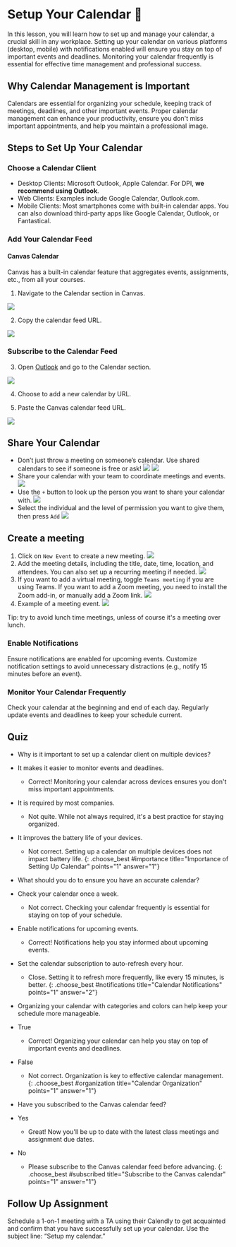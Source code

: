 # Setup Your Calendar 📅
In this lesson, you will learn how to set up and manage your calendar, a crucial skill in any workplace. Setting up your calendar on various platforms (desktop, mobile) with notifications enabled will ensure you stay on top of important events and deadlines. Monitoring your calendar frequently is essential for effective time management and professional success.

## Why Calendar Management is Important
Calendars are essential for organizing your schedule, keeping track of meetings, deadlines, and other important events. Proper calendar management can enhance your productivity, ensure you don't miss important appointments, and help you maintain a professional image.

## Steps to Set Up Your Calendar

### Choose a Calendar Client
- Desktop Clients: Microsoft Outlook, Apple Calendar. For DPI, **we recommend using Outlook**.
- Web Clients: Examples include Google Calendar, Outlook.com.
- Mobile Clients: Most smartphones come with built-in calendar apps. You can also download third-party apps like Google Calendar, Outlook, or Fantastical.

### Add Your Calendar Feed

#### Canvas Calendar
Canvas has a built-in calendar feature that aggregates events, assignments, etc., from all your courses.
1. Navigate to the Calendar section in Canvas.

![](assets/canvas-calendar-1.png)

2. Copy the calendar feed URL.

![](assets/canvas-calendar-2.png)

### Subscribe to the Calendar Feed
3. Open [Outlook](mail.outlook.com) and go to the Calendar section.

![](assets/outlook-calendar-1.png)

4. Choose to add a new calendar by URL.

5. Paste the Canvas calendar feed URL.

![](assets/outlook-calendar-2.png)

## Share Your Calendar
- Don’t just throw a meeting on someone’s calendar. Use shared calendars to see if someone is free or ask!
![](assets/add-shared-calendar.png)
![](assets/add-shared-calendar-search.png)
- Share your calendar with your team to coordinate meetings and events.
![](assets/sharing-calendar-menu.png)
- Use the `+` button to look up the person you want to share your calendar with.
![](assets/sharing-calendar-search.png)
- Select the individual and the level of permission you want to give them, then press `Add`
![](assets/sharing-calendar-permissions.png)

## Create a meeting
1. Click on `New Event` to create a new meeting.
![](assets/meeting-create.png)
2. Add the meeting details, including the title, date, time, location, and attendees. You can also set up a recurring meeting if needed.
![](assets/meeting-scheduling-assistant.png)
3. If you want to add a virtual meeting, toggle `Teams meeting` if you are using Teams. If you want to add a Zoom meeting, you need to install the Zoom add-in, or manually add a Zoom link.
![](assets/meeting-virtual-conference.png)
4. Example of a meeting event. 
![](assets/meeting-event.png)

Tip: try to avoid lunch time meetings, unless of course it's a meeting over lunch.

<!-- 
-----------recommending outloook. maybe hook outlook into calendar client?-------------

Option B: Apple Calendar
Open Apple Calendar.
Go to File > New Calendar Subscription.
Paste the Canvas calendar feed URL.


Configure Calendar Refresh:

Set the calendar subscription to auto-refresh at least every 15 minutes to ensure you always have an accurate calendar. 
-->

### Enable Notifications

Ensure notifications are enabled for upcoming events.
Customize notification settings to avoid unnecessary distractions (e.g., notify 15 minutes before an event).

### Monitor Your Calendar Frequently

Check your calendar at the beginning and end of each day.
Regularly update events and deadlines to keep your schedule current.

## Quiz
- Why is it important to set up a calendar client on multiple devices?
- It makes it easier to monitor events and deadlines.
  - Correct! Monitoring your calendar across devices ensures you don't miss important appointments.
- It is required by most companies.
  - Not quite. While not always required, it's a best practice for staying organized.
- It improves the battery life of your devices.
  - Not correct. Setting up a calendar on multiple devices does not impact battery life.
{: .choose_best #importance title="Importance of Setting Up Calendar" points="1" answer="1"}

- What should you do to ensure you have an accurate calendar?
- Check your calendar once a week.
  - Not correct. Checking your calendar frequently is essential for staying on top of your schedule.
- Enable notifications for upcoming events.
  - Correct! Notifications help you stay informed about upcoming events.
- Set the calendar subscription to auto-refresh every hour.
  - Close. Setting it to refresh more frequently, like every 15 minutes, is better.
{: .choose_best #notifications title="Calendar Notifications" points="1" answer="2"}

- Organizing your calendar with categories and colors can help keep your schedule more manageable.
- True
  - Correct! Organizing your calendar can help you stay on top of important events and deadlines.
- False
  - Not correct. Organization is key to effective calendar management.
{: .choose_best #organization title="Calendar Organization" points="1" answer="1"}

- Have you subscribed to the Canvas calendar feed?
- Yes
  - Great! Now you'll be up to date with the latest class meetings and assignment due dates.
- No
  - Please subscribe to the Canvas calendar feed before advancing.
{: .choose_best #subscribed title="Subscribe to the Canvas calendar" points="1" answer="1"}

## Follow Up Assignment
<!-- 
Create a New Recurring Meeting and add TA
Share your calendar with a TA
-->

Schedule a 1-on-1 meeting with a TA using their Calendly to get acquainted and confirm that you have successfully set up your calendar. Use the subject line: “Setup my calendar.”